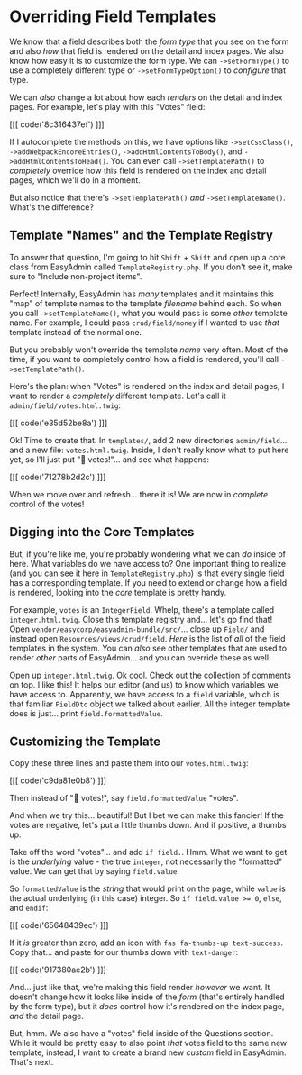 # Overriding Field Templates

We know that a field describes both the *form type* that you see on the form and
also *how* that field is rendered on the detail and index pages. We also know how
easy it is to customize the form type. We can `->setFormType()` to use
a completely different type or `->setFormTypeOption()` to *configure* that type.

We can *also* change a lot about how each *renders* on the detail and index pages.
For example, let's play with this "Votes" field:

[[[ code('8c316437ef') ]]]

If I autocomplete the methods on this, we have options like `->setCssClass()`,
`->addWebpackEncoreEntries()`, `->addHtmlContentsToBody()`, and `->addHtmlContentsToHead()`.
You can even call `->setTemplatePath()` to *completely* override how this field
is rendered on the index and detail pages, which we'll do in a moment.

But also notice that there's `->setTemplatePath()` *and* `->setTemplateName()`.
What's the difference?

## Template "Names" and the Template Registry

To answer that question, I'm going to hit `Shift` + `Shift` and open up a core class
from EasyAdmin called `TemplateRegistry.php`. If you don't see it, make sure to
"Include non-project items".

Perfect! Internally, EasyAdmin has *many* templates and it maintains this "map"
of template names to the template *filename* behind each. So when you call
`->setTemplateName()`, what you would pass is some *other* template name. For
example, I could pass `crud/field/money` if I wanted to use *that* template instead
of the normal one.

But you probably won't override the template *name* very often. Most of the time,
if you want to completely control how a field is rendered, you'll call
`->setTemplatePath()`.

Here's the plan: when "Votes" is rendered on the index and detail pages, I want
to render a *completely* different template. Let's call it
`admin/field/votes.html.twig`:

[[[ code('e35d52be8a') ]]]

Ok! Time to create that. In `templates/`, add 2 new directories `admin/field`...
and a new file: `votes.html.twig`. Inside, I don't really know what to put
here yet, so I'll just put "💯 votes!"... and see what happens:

[[[ code('71278b2d2c') ]]]

When we move over and refresh... there it is! We are now in *complete* control of
the votes!

## Digging into the Core Templates

But, if you're like me, you're probably wondering what we can *do* inside of here.
What variables do we have access to? One important thing to realize (and you can
see it here in `TemplateRegistry.php`) is that every single field has a corresponding
template. If you need to extend or change how a field is rendered, looking into
the *core* template is pretty handy.

For example, `votes` is an `IntegerField`. Whelp, there's a template called
`integer.html.twig`. Close this template registry and... let's go find that! Open
`vendor/easycorp/easyadmin-bundle/src/`... close up `Field/` and instead open
`Resources/views/crud/field`. *Here* is the list of *all* of the field templates
in the system. You can *also* see other templates that are used to render *other*
parts of EasyAdmin... and you can override these as well.

Open up `integer.html.twig`. Ok cool. Check out the collection of comments on
top. I like this! It helps our editor (and us) to know which
variables we have access to. Apparently, we have access to a `field` variable,
which is that familiar `FieldDto` object we talked about earlier. All the
integer template does is just... print `field.formattedValue`.

## Customizing the Template

Copy these three lines and paste them into our `votes.html.twig`:

[[[ code('c9da81e0b8') ]]]

Then instead of "💯 votes!", say `field.formattedValue` "votes".

And when we try this... beautiful! But I bet we can make this fancier!
If the votes are negative, let's put a little thumbs down. And if positive, a
thumbs up.

Take off the word "votes"... and add `if field.`. Hmm. What we want to get
is the *underlying* value - the true `integer`, not necessarily the "formatted" value.
We can get that by saying `field.value`.

So `formattedValue` is the *string* that would print on the page, while `value`
is the actual underlying (in this case) integer. So `if field.value >= 0`, `else`,
and `endif`:

[[[ code('65648439ec') ]]]

If it *is* greater than zero, add an icon with `fas fa-thumbs-up text-success`.
Copy that... and paste for our thumbs down with `text-danger`:

[[[ code('917380ae2b') ]]]

And... just like that, we're making this field render *however* we want. It doesn't
change how it looks like inside of the *form* (that's entirely handled by the form
type), but it *does* control how it's rendered on the index page, *and* the detail
page.

But, hmm. We also have a "votes" field inside of the Questions section. While it
would be pretty easy to also point *that* votes field to the same new template,
instead, I want to create a brand new *custom* field in EasyAdmin. That's next.
